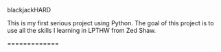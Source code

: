 blackjackHARD

This is my first serious project using Python. 
The goal of this project is to use all the skills I learning in LPTHW from Zed Shaw.

=============
